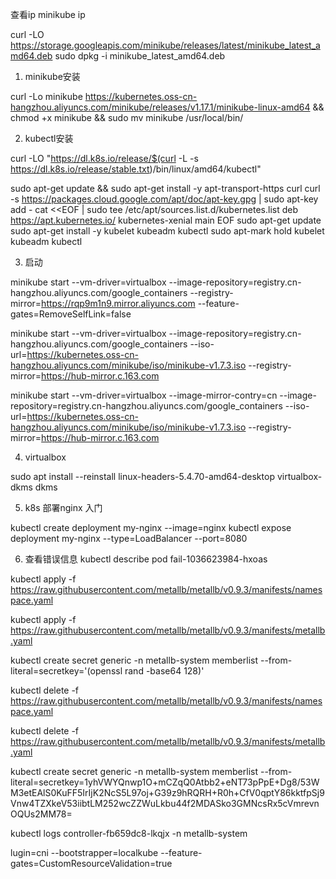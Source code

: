 
查看ip
minikube ip

curl -LO https://storage.googleapis.com/minikube/releases/latest/minikube_latest_amd64.deb
sudo dpkg -i minikube_latest_amd64.deb



1. minikube安装

curl -Lo minikube https://kubernetes.oss-cn-hangzhou.aliyuncs.com/minikube/releases/v1.17.1/minikube-linux-amd64 && chmod +x minikube && sudo mv minikube /usr/local/bin/



2. kubectl安装


curl -LO "https://dl.k8s.io/release/$(curl -L -s https://dl.k8s.io/release/stable.txt)/bin/linux/amd64/kubectl"


sudo apt-get update && sudo apt-get install -y apt-transport-https curl
curl -s https://packages.cloud.google.com/apt/doc/apt-key.gpg | sudo apt-key add -
cat <<EOF | sudo tee /etc/apt/sources.list.d/kubernetes.list
deb https://apt.kubernetes.io/ kubernetes-xenial main
EOF
sudo apt-get update
sudo apt-get install -y kubelet kubeadm kubectl
sudo apt-mark hold kubelet kubeadm kubectl




3. 启动

minikube start --vm-driver=virtualbox --image-repository=registry.cn-hangzhou.aliyuncs.com/google_containers --registry-mirror=https://rqp9m1n9.mirror.aliyuncs.com  --feature-gates=RemoveSelfLink=false




minikube start --vm-driver=virtualbox --image-repository=registry.cn-hangzhou.aliyuncs.com/google_containers --iso-url=https://kubernetes.oss-cn-hangzhou.aliyuncs.com/minikube/iso/minikube-v1.7.3.iso  --registry-mirror=https://hub-mirror.c.163.com



minikube start --vm-driver=virtualbox --image-mirror-contry=cn --image-repository=registry.cn-hangzhou.aliyuncs.com/google_containers --iso-url=https://kubernetes.oss-cn-hangzhou.aliyuncs.com/minikube/iso/minikube-v1.7.3.iso  --registry-mirror=https://hub-mirror.c.163.com




4. virtualbox 

sudo apt install --reinstall linux-headers-5.4.70-amd64-desktop virtualbox-dkms dkms





5. k8s 部署nginx 入门

kubectl create deployment my-nginx --image=nginx
kubectl expose deployment my-nginx --type=LoadBalancer --port=8080



6. 查看错误信息
kubectl describe pod fail-1036623984-hxoas







kubectl apply -f https://raw.githubusercontent.com/metallb/metallb/v0.9.3/manifests/namespace.yaml

kubectl apply -f https://raw.githubusercontent.com/metallb/metallb/v0.9.3/manifests/metallb.yaml


kubectl create secret generic -n metallb-system memberlist --from-literal=secretkey='(openssl rand -base64 128)'



kubectl delete -f https://raw.githubusercontent.com/metallb/metallb/v0.9.3/manifests/namespace.yaml

kubectl delete -f https://raw.githubusercontent.com/metallb/metallb/v0.9.3/manifests/metallb.yaml




kubectl create secret generic -n metallb-system memberlist --from-literal=secretkey=1yhVWYQnwp1O+mCZqQ0Atbb2+eNT73pPpE+Dg8/53WM3etEAlS0KuFF5IrIjK2NcS5L97oj+G39z9hRQRH+R0h+CfV0qptY86kktfpSj9Vnw4TZXkeV53iibtLM252wcZZWuLkbu44f2MDASko3GMNcsRx5cVmrevnOQUs2MM78=




kubectl logs controller-fb659dc8-lkqjx -n metallb-system





lugin=cni --bootstrapper=localkube --feature-gates=CustomResourceValidation=true

